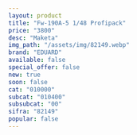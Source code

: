 ```yaml
---
layout: product
title: "Fw-190A-5 1/48 Profipack"
price: "3800" 
desc: "Maketa"
img_path: "/assets/img/82149.webp"
brand: "EDUARD"
available: false
special_offer: false
new: true
soon: false
cat: "010000"
subcat: "010400"
subsubcat: "00"
sifra: "82149"
popular: false
---
```

